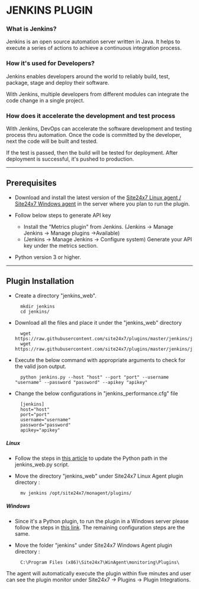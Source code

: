                                          
# JENKINS PLUGIN
                                                                                               

### What is Jenkins?
	
 Jenkins is an open source automation server written in Java. It helps to execute a series of actions to achieve a continuous integration process. 



### How it's used for Developers?

 Jenkins enables developers around the world to reliably build, test, package, stage and deploy their software.

 With Jenkins, multiple developers from different modules can integrate the code change in a single project. 

### How does it accelerate the development and test process 

 With Jenkins, DevOps can accelerate the software development and testing process thru automation. Once the code is committed by the developer, next the code will be built and tested.

 If the test is passed, then the build will be tested for deployment. After deployment is successful, it's pushed to production.

---

## Prerequisites

- Download and install the latest version of the [Site24x7 Linux agent / Site24x7 Windows agent](https://www.site24x7.com/app/client#/admin/inventory/add-monitor) in the server where you plan to run the plugin. 

- Follow below steps to generate API key 
	- Install the "Metrics plugin" from Jenkins. (Jenkins -> Manage Jenkins -> Manage plugins ->Available)
	- (Jenkins -> Manage Jenkins -> Configure system) Generate your API key under the metrics section.
- Python version 3 or higher.
---

## Plugin Installation  

- Create a directory "jenkins_web".

		mkdir jenkins
  		cd jenkins/
      
- Download all the files and place it under the "jenkins_web" directory

		wget https://raw.githubusercontent.com/site24x7/plugins/master/jenkins/jenkins.py
		wget https://raw.githubusercontent.com/site24x7/plugins/master/jenkins/jenkins.cfg



- Execute the below command with appropriate arguments to check for the valid json output.  

		python jenkins.py --host "host" --port "port" --username "username" --password "password" --apikey "apikey"
		
- Change the below configurations in "jenkins_performance.cfg" file

		[jenkins]
		host="host"
		port="port"
		username="username"
		password="password" 
		apikey="apikey"

##### Linux 

- Follow the steps in [this article](https://support.site24x7.com/portal/en/kb/articles/updating-python-path-in-a-plugin-script-for-linux-servers) to update the Python path in the jenkins_web.py script.

- Move the directory "jenkins_web" under Site24x7 Linux Agent plugin directory : 

		mv jenkins /opt/site24x7/monagent/plugins/

##### Windows 

- Since it's a Python plugin, to run the plugin in a Windows server please follow the steps in [this link](https://support.site24x7.com/portal/en/kb/articles/run-python-plugin-scripts-in-windows-servers). The remaining configuration steps are the same.


- Move the folder "jenkins" under Site24x7 Windows Agent plugin directory : 

		C:\Program Files (x86)\Site24x7\WinAgent\monitoring\Plugins\

The agent will automatically execute the plugin within five minutes and user can see the plugin monitor under Site24x7 -> Plugins -> Plugin Integrations.
